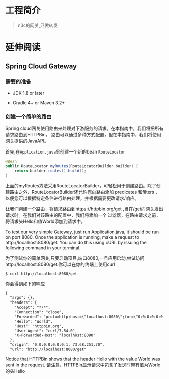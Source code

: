 # 工程简介
> n3c的网关,只做转发

# 延伸阅读

##  Spring Cloud Gateway
### 需要的准备
+ JDK 1.8 or later
  
+  Gradle 4+ or Maven 3.2+

### 创建一个简单的路由
Spring cloud网关使用路由来处理对下游服务的请求。在本指南中，我们将把所有请求路由到HTTPBin。
路由可以通过多种方式配置，但在本指南中，我们将使用网关提供的JavaAPI。

首先,在`Application.java`里创建一个新的bean `RouteLocator` 

```java
@Bean
public RouteLocator myRoutes(RouteLocatorBuilder builder) {
    return builder.routes().build();
}
```

上面的myRoutes方法采用RouteLocatorBuilder，可轻松用于创建路由。除了创建路由之外，RouteLocatorBuilder还允许您向路由添加
predicates 和filters ，以便您可以根据特定条件进行路由处理，并根据需要更改请求/响应。


让我们创建一个路由，将请求路由到https://httpbin.org/get ,当在/get向网关发出请求时。在我们对该路由的配置中，我们将添加一个
过滤器，在路由请求之前，将请求头Hello和值World添加到请求中。

To test our very simple Gateway, just run Application.java, it should be run on port 8080. Once the application is running, 
make a request to http://localhost:8080/get. You can do this using cURL by issuing the following command in your terminal.

为了测试你的简单网关,只要启动项目,端口8080,一旦应用启动,尝试访问http://localhost:8080/get.你可以在你的终端上使用curl
```shell script
$ curl http://localhost:8080/get
```

你会得到如下的响应
```html
{
  "args": {},
  "headers": {
    "Accept": "*/*",
    "Connection": "close",
    "Forwarded": "proto=http;host=\"localhost:8080\";for=\"0:0:0:0:0:0:0:1:56207\"",
    "Hello": "World",
    "Host": "httpbin.org",
    "User-Agent": "curl/7.54.0",
    "X-Forwarded-Host": "localhost:8080"
  },
  "origin": "0:0:0:0:0:0:0:1, 73.68.251.70",
  "url": "http://localhost:8080/get"
```


Notice that HTTPBin shows that the header Hello with the value World was sent in the request.
请注意，HTTPBin显示请求中包含了发送时带有值为World的头Hello